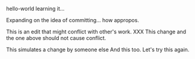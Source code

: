 hello-world
learning it...

Expanding on the idea of committing... how appropos.

This is an edit that might conflict with other's work. XXX
This change and the one above should not cause conflict.

This simulates a change by someone else
And this too.
Let's try this again.
